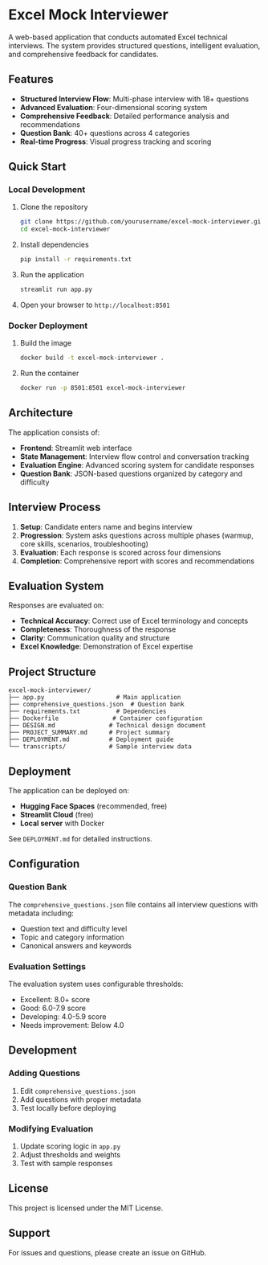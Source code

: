 # Excel Mock Interviewer

A web-based application that conducts automated Excel technical interviews. The system provides structured questions, intelligent evaluation, and comprehensive feedback for candidates.

## Features

- **Structured Interview Flow**: Multi-phase interview with 18+ questions
- **Advanced Evaluation**: Four-dimensional scoring system
- **Comprehensive Feedback**: Detailed performance analysis and recommendations
- **Question Bank**: 40+ questions across 4 categories
- **Real-time Progress**: Visual progress tracking and scoring

## Quick Start

### Local Development

1. Clone the repository
   ```bash
   git clone https://github.com/yourusername/excel-mock-interviewer.git
   cd excel-mock-interviewer
   ```

2. Install dependencies
   ```bash
   pip install -r requirements.txt
   ```

3. Run the application
   ```bash
   streamlit run app.py
   ```

4. Open your browser to `http://localhost:8501`

### Docker Deployment

1. Build the image
   ```bash
   docker build -t excel-mock-interviewer .
   ```

2. Run the container
   ```bash
   docker run -p 8501:8501 excel-mock-interviewer
   ```

## Architecture

The application consists of:

- **Frontend**: Streamlit web interface
- **State Management**: Interview flow control and conversation tracking
- **Evaluation Engine**: Advanced scoring system for candidate responses
- **Question Bank**: JSON-based questions organized by category and difficulty

## Interview Process

1. **Setup**: Candidate enters name and begins interview
2. **Progression**: System asks questions across multiple phases (warmup, core skills, scenarios, troubleshooting)
3. **Evaluation**: Each response is scored across four dimensions
4. **Completion**: Comprehensive report with scores and recommendations

## Evaluation System

Responses are evaluated on:

- **Technical Accuracy**: Correct use of Excel terminology and concepts
- **Completeness**: Thoroughness of the response
- **Clarity**: Communication quality and structure
- **Excel Knowledge**: Demonstration of Excel expertise

## Project Structure

```
excel-mock-interviewer/
├── app.py                    # Main application
├── comprehensive_questions.json  # Question bank
├── requirements.txt          # Dependencies
├── Dockerfile               # Container configuration
├── DESIGN.md               # Technical design document
├── PROJECT_SUMMARY.md      # Project summary
├── DEPLOYMENT.md           # Deployment guide
└── transcripts/            # Sample interview data
```

## Deployment

The application can be deployed on:

- **Hugging Face Spaces** (recommended, free)
- **Streamlit Cloud** (free)
- **Local server** with Docker

See `DEPLOYMENT.md` for detailed instructions.

## Configuration

### Question Bank

The `comprehensive_questions.json` file contains all interview questions with metadata including:
- Question text and difficulty level
- Topic and category information
- Canonical answers and keywords

### Evaluation Settings

The evaluation system uses configurable thresholds:
- Excellent: 8.0+ score
- Good: 6.0-7.9 score
- Developing: 4.0-5.9 score
- Needs improvement: Below 4.0

## Development

### Adding Questions

1. Edit `comprehensive_questions.json`
2. Add questions with proper metadata
3. Test locally before deploying

### Modifying Evaluation

1. Update scoring logic in `app.py`
2. Adjust thresholds and weights
3. Test with sample responses

## License

This project is licensed under the MIT License.

## Support

For issues and questions, please create an issue on GitHub.